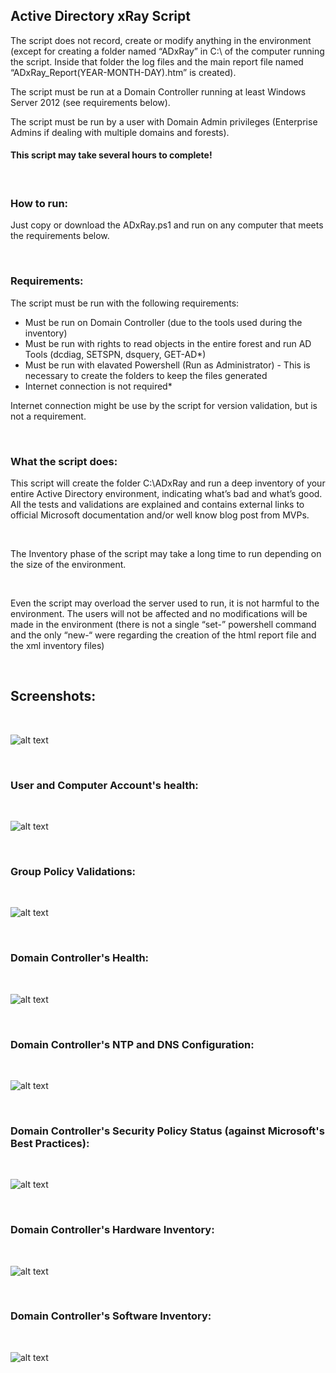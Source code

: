 ## Active Directory xRay Script

The script does not record, create or modify anything in the environment (except for creating a folder named “ADxRay” in C:\ of the computer running the script. Inside that folder the log files and the main report file named “ADxRay_Report(YEAR-MONTH-DAY).htm” is created). 

The script must be run at a Domain Controller running at least Windows Server 2012 (see requirements below). 

The script must be run by a user with Domain Admin privileges (Enterprise Admins if dealing with multiple domains and forests).

#### This script may take several hours to complete!

<BR/>

### How to run:

Just copy or download the ADxRay.ps1 and run on any computer that meets the requirements below.

<BR/>

### Requirements:

The script must be run with the following requirements:

 - Must be run on Domain Controller (due to the tools used during the inventory)
 - Must be run with rights to read objects in the entire forest and run AD Tools (dcdiag, SETSPN, dsquery, GET-AD*)
 - Must be run with elavated Powershell (Run as Administrator) - This is necessary to create the folders to keep the files generated
 - Internet connection is not required*
 
Internet connection might be use by the script for version validation, but is not a requirement. 

<BR/>

### What the script does:

This script will create the folder C:\ADxRay and run a deep inventory of your entire Active Directory environment, indicating what’s bad and what’s good. All the tests and validations are explained and contains external links to official Microsoft documentation and/or well know blog post from MVPs.

<BR/>

The Inventory phase of the script may take a long time to run depending on the size of the environment.

<BR/>

Even the script may overload the server used to run, it is not harmful to the environment. The users will not be affected and no modifications will be made in the environment (there is not a single “set-” powershell command and the only “new-“ were regarding the creation of the html report file and the xml inventory files)

<BR/>

## Screenshots:

<BR/>

![alt text](https://github.com/ClaudioMerola/ADxRay/raw/master/Docs/0.png)

<BR/>

### User and Computer Account's health:

<BR/>

![alt text](https://github.com/ClaudioMerola/ADxRay/raw/master/Docs/1.png)

<BR/>

### Group Policy Validations:

<BR/>

![alt text](https://github.com/ClaudioMerola/ADxRay/raw/master/Docs/2.png)

<BR/>

### Domain Controller's Health:

<BR/>

![alt text](https://github.com/ClaudioMerola/ADxRay/raw/master/Docs/3.png)

<BR/>

### Domain Controller's NTP and DNS Configuration:

<BR/>

![alt text](https://github.com/ClaudioMerola/ADxRay/raw/master/Docs/4.png)

<BR/>

### Domain Controller's Security Policy Status (against Microsoft's Best Practices):

<BR/>

![alt text](https://github.com/ClaudioMerola/ADxRay/raw/master/Docs/5.png)

<BR/>

### Domain Controller's Hardware Inventory:

<BR/>

![alt text](https://github.com/ClaudioMerola/ADxRay/raw/master/Docs/6.png)

<BR/>

### Domain Controller's Software Inventory:

<BR/>

![alt text](https://github.com/ClaudioMerola/ADxRay/raw/master/Docs/7.png)